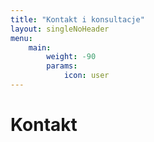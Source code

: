 ```yaml
---
title: "Kontakt i konsultacje"
layout: singleNoHeader
menu:
    main: 
        weight: -90
        params:
            icon: user
---
```


# Kontakt
